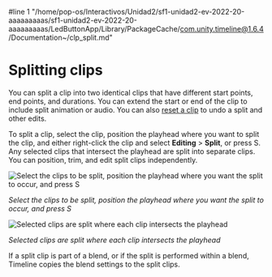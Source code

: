 #line 1 "/home/pop-os/Interactivos/Unidad2/sf1-unidad2-ev-2022-20-aaaaaaaaas/sf1-unidad2-ev-2022-20-aaaaaaaaas/LedButtonApp/Library/PackageCache/com.unity.timeline@1.6.4/Documentation~/clp_split.md"
# Splitting clips

You can split a clip into two identical clips that have different start points, end points, and durations. You can extend the start or end of the clip to include split animation or audio. You can also [reset a clip](clp_reset.md) to undo a split and other edits.

To split a clip, select the clip, position the playhead where you want to split the clip, and either right-click the clip and select **Editing** &gt; **Split**, or press S. Any selected clips that intersect the playhead are split into separate clips. You can position, trim, and edit split clips independently.

![Select the clips to be split, position the playhead where you want the split to occur, and press S](images/timeline_clip_split_before.png)

_Select the clips to be split, position the playhead where you want the split to occur, and press S_

![Selected clips are split where each clip intersects the playhead](images/timeline_clip_split_after.png)

_Selected clips are split where each clip intersects the playhead_

If a split clip is part of a blend, or if the split is performed within a blend, Timeline copies the blend settings to the split clips.

